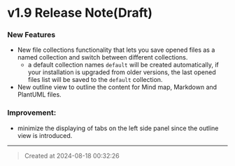 # v1.9 Release Note(Draft)

### New Features

* New file collections functionality that lets you save opened files as a named collection and switch between different collections. 
	* a default collection names `default` will be created automatically, if your installation is upgraded from older versions, the last opened files list will be saved to the `default` collection.
* New outline view to outline the content for Mind map, Markdown and PlantUML files. 


### Improvement:

* minimize the displaying of tabs on the left side panel since the outline view is introduced.


---
> Created at 2024-08-18 00:32:26
